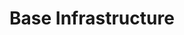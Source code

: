 # Base Infrastructure

<!-- BEGINNING OF PRE-COMMIT-TERRAFORM DOCS HOOK -->
<!-- END OF PRE-COMMIT-TERRAFORM DOCS HOOK -->